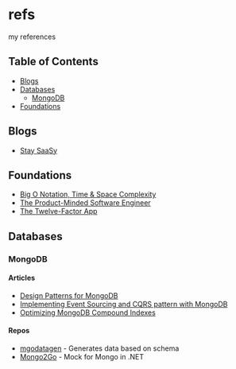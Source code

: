 # refs
my references

## Table of Contents

- [Blogs](#blogs)
- [Databases](#databases)
  - [MongoDB](#mongodb)
- [Foundations](#foundations)


## Blogs

- [Stay SaaSy](https://staysaasy.com/)

## Foundations

- [Big O Notation, Time & Space Complexity](https://dev.to/ethanmgustafson/big-o-notation-time-space-complexity-44l9)
- [The Product-Minded Software Engineer](https://blog.pragmaticengineer.com/the-product-minded-engineer/)
- [The Twelve-Factor App](https://12factor.net/)

## Databases

### MongoDB

#### Articles

- [Design Patterns for MongoDB](https://towardsdatascience.com/design-patterns-for-mongodb-894767315905)
- [Implementing Event Sourcing and CQRS pattern with MongoDB](https://blog.insiderattack.net/implementing-event-sourcing-and-cqrs-pattern-with-mongodb-66991e7b72be)
- [Optimizing MongoDB Compound Indexes](https://emptysqua.re/blog/optimizing-mongodb-compound-indexes)

#### Repos

- [mgodatagen](https://github.com/feliixx/mgodatagen) - Generates data based on schema
- [Mongo2Go](https://github.com/Mongo2Go/Mongo2Go) - Mock for Mongo in .NET
